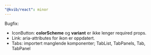 ```yaml
---
"@kvib/react": minor
---
```


Bugfix:

- IconButton: **colorScheme** og **variant** er ikke lenger required props.
- Link: aria-attributes for ikon er oppdatert.
- Tabs: importert manglende komponenter; TabList, TabPanels, Tab, TabPanel
